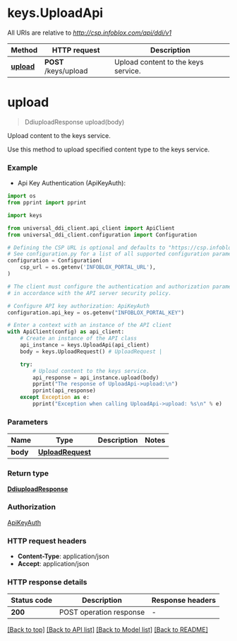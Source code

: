 # keys.UploadApi

All URIs are relative to *http://csp.infoblox.com/api/ddi/v1*

Method | HTTP request | Description
------------- | ------------- | -------------
[**upload**](UploadApi.md#upload) | **POST** /keys/upload | Upload content to the keys service.


# **upload**
> DdiuploadResponse upload(body)

Upload content to the keys service.

Use this method to upload specified content type to the keys service.

### Example

* Api Key Authentication (ApiKeyAuth):
```python
import os
from pprint import pprint

import keys

from universal_ddi_client.api_client import ApiClient
from universal_ddi_client.configuration import Configuration

# Defining the CSP URL is optional and defaults to "https://csp.infoblox.com"
# See configuration.py for a list of all supported configuration parameters.
configuration = Configuration(
    csp_url = os.getenv('INFOBLOX_PORTAL_URL'),
)

# The client must configure the authentication and authorization parameters
# in accordance with the API server security policy.

# Configure API key authorization: ApiKeyAuth
configuration.api_key = os.getenv("INFOBLOX_PORTAL_KEY")

# Enter a context with an instance of the API client
with ApiClient(config) as api_client:
    # Create an instance of the API class
    api_instance = keys.UploadApi(api_client)
    body = keys.UploadRequest() # UploadRequest | 

    try:
        # Upload content to the keys service.
        api_response = api_instance.upload(body)
        pprint("The response of UploadApi->upload:\n")
        pprint(api_response)
    except Exception as e:
        pprint("Exception when calling UploadApi->upload: %s\n" % e)
```



### Parameters


Name | Type | Description  | Notes
------------- | ------------- | ------------- | -------------
 **body** | [**UploadRequest**](UploadRequest.md)|  | 

### Return type

[**DdiuploadResponse**](DdiuploadResponse.md)

### Authorization

[ApiKeyAuth](../README.md#ApiKeyAuth)

### HTTP request headers

 - **Content-Type**: application/json
 - **Accept**: application/json

### HTTP response details

| Status code | Description | Response headers |
|-------------|-------------|------------------|
**200** | POST operation response |  -  |

[[Back to top]](#) [[Back to API list]](../README.md#documentation-for-api-endpoints) [[Back to Model list]](../README.md#documentation-for-models) [[Back to README]](../README.md)

